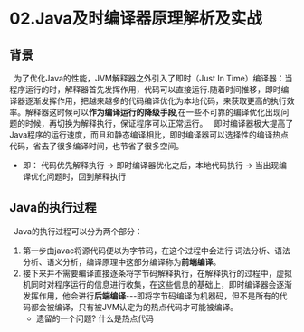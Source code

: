 # 02.Java及时编译器原理解析及实战
## 背景
&nbsp;&nbsp;为了优化Java的性能，JVM解释器之外引入了即时（Just In Time）编译器：当程序运行的时，解释器首先发挥作用，代码可以直接运行.随着时间推移，即时编译器逐渐发挥作用，把越来越多的代码编译优化为本地代码，来获取更高的执行效率。解释器这时候可以**作为编译运行的降级手段**,在一些不可靠的编译优化出现问题的时候，再切换为解释执行，保证程序可以正常运行。
&nbsp;&nbsp;即时编译器极大提高了Java程序的运行速度，而且和静态编译相比，即时编译器可以选择性的编译热点代码，省去了很多编译时间，也节省了很多空间。
   - 即： 代码优先解释执行  -> 即时编译器优化之后，本地代码执行 -> 当出现编译优化问题时，回到解释执行
## Java的执行过程
&nbsp;&nbsp;Java的执行过程可以分为两个部分：
1. 第一步由javac将源代码便以为字节码，在这个过程中会进行 词法分析、语法分析、语义分析，编译原理中这部分编译称为**前端编译**。
2. 接下来并不需要编译直接逐条将字节码解释执行，在解释执行的过程中，虚拟机同时对程序运行的信息进行收集，在这些信息的基础上，即时编译器会逐渐发挥作用，他会进行**后端编译**---即将字节码编译为机器码，但不是所有的代码都会被编译，只有被JVM认定为的热点代码才可能被编译。
    - 遗留的一个问题? 什么是热点代码
